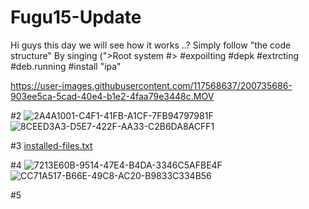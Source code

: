 # Fugu15-Update

Hi guys this day we will see
 how it works ..?
Simply follow 
"the code structure"
 By singing 
(">Root system #>
#expoilting
#depk
#extrcting
#deb.running 
#install "ipa"


https://user-images.githubusercontent.com/117568637/200735686-903ee5ca-5cad-40e4-b1e2-4faa79e3448c.MOV

#2
![2A4A1001-C4F1-41FB-A1CF-7FB94797981F](https://user-images.githubusercontent.com/117568637/200735747-a6de578b-691b-4a4a-afc6-d4c652f1bc69.jpeg)
![8CEED3A3-D5E7-422F-AA33-C2B6DA8ACFF1](https://user-images.githubusercontent.com/117568637/200735756-6f0c61fd-20ac-489d-a187-26b8f8426adc.jpeg)

#3
[installed-files.txt](https://github.com/VIP-sa/Fugu15-Update/files/9967198/installed-files.txt)

#4
![7213E60B-9514-47E4-B4DA-3346C5AFBE4F](https://user-images.githubusercontent.com/117568637/200736257-2c93f847-28ba-4190-a317-b2c87957a77e.png)
![CC71A517-B66E-49C8-AC20-B9833C334B56](https://user-images.githubusercontent.com/117568637/200736269-5bd83bf7-cc5e-4302-9471-d8541beacc5f.jpeg)

#5
